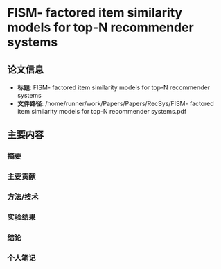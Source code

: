 # FISM- factored item similarity models for top-N recommender systems

## 论文信息
- **标题**: FISM- factored item similarity models for top-N recommender systems
- **文件路径**: /home/runner/work/Papers/Papers/RecSys/FISM- factored item similarity models for top-N recommender systems.pdf

## 主要内容

### 摘要


### 主要贡献


### 方法/技术


### 实验结果


### 结论


### 个人笔记


